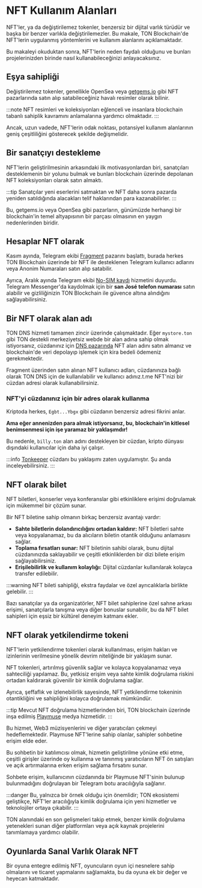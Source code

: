 # NFT Kullanım Alanları

NFT'ler, ya da değiştirilemez tokenler, benzersiz bir dijital varlık türüdür ve başka bir benzer varlıkla değiştirilemezler. Bu makale, TON Blockchain'de NFT'lerin uygulanmış yöntemlerini ve kullanım alanlarını açıklamaktadır.

Bu makaleyi okuduktan sonra, NFT'lerin neden faydalı olduğunu ve bunları projelerinizden birinde nasıl kullanabileceğinizi anlayacaksınız.

## Eşya sahipliği

Değiştirilemez tokenler, genellikle OpenSea veya [getgems.io](https://getgems.io) gibi NFT pazarlarında satın alıp satabileceğiniz havalı resimler olarak bilinir.

:::note
NFT resimleri ve koleksiyonları eğlenceli ve insanlara blockchain tabanlı sahiplik kavramını anlamalarına yardımcı olmaktadır.
:::

Ancak, uzun vadede, NFT'lerin odak noktası, potansiyel kullanım alanlarının geniş çeşitliliğini gösterecek şekilde değişmelidir.

## Bir sanatçıyı destekleme

NFT'lerin geliştirilmesinin arkasındaki ilk motivasyonlardan biri, sanatçıları desteklemenin bir yolunu bulmak ve bunları blockchain üzerinde depolanan NFT koleksiyonları olarak satın almaktı.

:::tip
Sanatçılar yeni eserlerini satmaktan ve NFT daha sonra pazarda yeniden satıldığında alacakları telif haklarından para kazanabilirler.
:::

Bu, getgems.io veya OpenSea gibi pazarların, günümüzde herhangi bir blockchain'in temel altyapısının bir parçası olmasının en yaygın nedenlerinden biridir.

## Hesaplar NFT olarak

Kasım ayında, Telegram ekibi [Fragment](https://fragment.com/) pazarını başlattı, burada herkes TON Blockchain üzerinde bir NFT ile desteklenen Telegram kullanıcı adlarını veya Anonim Numaraları satın alıp satabilir.

Ayrıca, Aralık ayında Telegram ekibi [No-SIM kaydı](https://telegram.org/blog/ultimate-privacy-topics-2-0#sign-up-without-a-sim-card) hizmetini duyurdu. Telegram Messenger'da kaydolmak için bir **san José telefon numarası** satın alabilir ve gizliliğinizin TON Blockchain ile güvence altına alındığını sağlayabilirsiniz.

## Bir NFT olarak alan adı

TON DNS hizmeti tamamen zincir üzerinde çalışmaktadır. Eğer `mystore.ton` gibi TON destekli merkeziyetsiz webde bir alan adına sahip olmak istiyorsanız, cüzdanınız için [DNS pazarında](https://dns.ton.org/) NFT alan adını satın almanız ve blockchain'de veri depolayıp işlemek için kira bedeli ödemeniz gerekmektedir.

Fragment üzerinden satın alınan NFT kullanıcı adları, cüzdanınıza bağlı olarak TON DNS için de kullanılabilir ve kullanıcı adınız.t.me NFT'nizi bir cüzdan adresi olarak kullanabilirsiniz.

### NFT'yi cüzdanınız için bir adres olarak kullanma

Kriptoda herkes, `Egbt...Ybgx` gibi cüzdanın benzersiz adresi fikrini anlar.

**Ama eğer annenizden para almak istiyorsanız, bu, blockchain'in kitlesel benimsenmesi için işe yaramaz bir yaklaşımdır!**

Bu nedenle, `billy.ton` alan adını destekleyen bir cüzdan, kripto dünyası dışındaki kullanıcılar için daha iyi çalışır.

:::info
[Tonkeeper](https://tonkeeper.com/) cüzdanı bu yaklaşımı zaten uygulamıştır. Şu anda inceleyebilirsiniz.
:::

## NFT olarak bilet

NFT biletleri, konserler veya konferanslar gibi etkinliklere erişimi doğrulamak için mükemmel bir çözüm sunar.

Bir NFT biletine sahip olmanın birkaç benzersiz avantajı vardır:

- **Sahte biletlerin dolandırıcılığını ortadan kaldırır:** NFT biletleri sahte veya kopyalanamaz, bu da alıcıların biletin otantik olduğunu anlamasını sağlar.
- **Toplama fırsatları sunar:** NFT biletinin sahibi olarak, bunu dijital cüzdanınızda saklayabilir ve çeşitli etkinliklerden bir dizi bilete erişim sağlayabilirsiniz.
- **Erişilebilirlik ve kullanım kolaylığı:** Dijital cüzdanlar kullanılarak kolayca transfer edilebilir.

:::warning
NFT bileti sahipliği, ekstra faydalar ve özel ayrıcalıklarla birlikte gelebilir.
:::

Bazı sanatçılar ya da organizatörler, NFT bilet sahiplerine özel sahne arkası erişimi, sanatçılarla tanışma veya diğer bonuslar sunabilir, bu da NFT bilet sahipleri için eşsiz bir kültürel deneyim katmanı ekler.

## NFT olarak yetkilendirme tokeni

NFT'lerin yetkilendirme tokenleri olarak kullanılması, erişim hakları ve izinlerinin verilmesine yönelik devrim niteliğinde bir yaklaşım sunar.

NFT tokenleri, artırılmış güvenlik sağlar ve kolayca kopyalanamaz veya sahteciliği yapılamaz. Bu, yetkisiz erişim veya sahte kimlik doğrulama riskini ortadan kaldırarak güvenilir bir kimlik doğrulama sağlar.

Ayrıca, şeffaflık ve izlenebilirlik sayesinde, NFT yetkilendirme tokeninin otantikliğini ve sahipliğini kolayca doğrulamak mümkündür.

:::tip
Mevcut NFT doğrulama hizmetlerinden biri, TON blockchain üzerinde inşa edilmiş [Playmuse](https://playmuse.org/) medya hizmetidir.
:::

Bu hizmet, Web3 müzisyenlerini ve diğer yaratıcıları çekmeyi hedeflemektedir. Playmuse NFT'lerine sahip olanlar, sahipler sohbetine erişim elde eder. 

Bu sohbetin bir katılımcısı olmak, hizmetin geliştirilme yönüne etki etme, çeşitli girişler üzerinde oy kullanma ve tanınmış yaratıcıların NFT ön satışları ve açık artırmalarına erken erişim sağlama fırsatını sunar.

Sohbete erişim, kullanıcının cüzdanında bir Playmuse NFT'sinin bulunup bulunmadığını doğrulayan bir Telegram botu aracılığıyla sağlanır.

:::danger
Bu, yalnızca bir örnek olduğu için önemlidir; TON ekosistemi geliştikçe, NFT'ler aracılığıyla kimlik doğrulama için yeni hizmetler ve teknolojiler ortaya çıkabilir.
:::

TON alanındaki en son gelişmeleri takip etmek, benzer kimlik doğrulama yetenekleri sunan diğer platformları veya açık kaynak projelerini tanımlamaya yardımcı olabilir.

## Oyunlarda Sanal Varlık Olarak NFT

Bir oyuna entegre edilmiş NFT, oyuncuların oyun içi nesnelere sahip olmalarını ve ticaret yapmalarını sağlamakta, bu da oyuna ek bir değer ve heyecan katmaktadır.